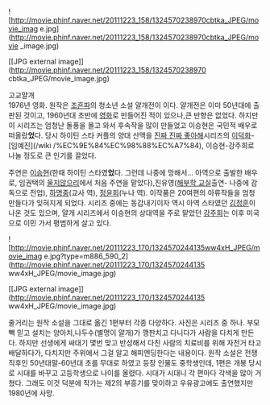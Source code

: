 ![http://movie.phinf.naver.net/20111223_158/1324570238970cbtka_JPEG/movie_imag
e.jpg](http://movie.phinf.naver.net/20111223_158/1324570238970cbtka_JPEG/movie
_image.jpg)

[[JPG external image]](http://movie.phinf.naver.net/20111223_158/1324570238970
cbtka_JPEG/movie_image.jpg)

  
고교얄개  
1976년 영화. 원작은 [조흔파](%EC%A1%B0%ED%9D%94%ED%8C%8C.md)의 청소년 소설 얄개전이 이다. 얄개전은
이미 50년대에 출판된 것이고, 1960년대 초반에 [영화](%EC%98%81%ED%99%94.md)로 만들어진 적이 있으나,큰 반향은
없었다. 하지만 이 시리즈는 엄청난 돌풍을 몰고 와서 후속작을 많이 만들었고 이승현은 국민적 배우로 떠올랐**었**다. 당시 하이틴 스타
커플의 양대 산맥을 [진짜 진짜 좋아해](%EC%A7%84%EC%A7%9C%20%EC%A7%84%EC%A7%9C%20%EC%A2%8B%EC%95%84%ED%95%B4.md)시리즈의 [이덕화](%EC%9D%B4%EB%8D%95%ED%99%94.md)-[임예진](/wiki
/%EC%9E%84%EC%98%88%EC%A7%84), 이승현-강주희로 나눌 정도로 큰 인기를 끌었다.

주연은 [이승현](%EC%9D%B4%EC%8A%B9%ED%98%84.md)(한때 하이틴 스타였**었**다. 그런데 나중에 망해서...
아역으로 출발한 배우로, 임권택의 [울지않으리](%EC%9A%B8%EC%A7%80%20%EC%95%8A%EC%9C%BC%EB%A6%AC.md)에서 처음 주연을
맡았다),진유영([해부학 교실](%ED%95%B4%EB%B6%80%ED%95%99%20%EA%B5%90%EC%8B%A4.md)출연-
나중에 감독으로 전업), [하명중](%ED%95%98%EB%AA%85%EC%A4%91.md)(교사 역),
[정윤희](%EC%A0%95%EC%9C%A4%ED%9D%AC.md)(누나 역). 이작품은 20여편의 아류작들을 엄청 만들다가 잊혀지게
되었다. 시리즈 중에는 동갑내기이자 역시 아역 스타였던 [김정훈](%EA%B9%80%EC%A0%95%ED%9B%88.md)이 나온 것도
있으며, 얄개 시리즈에서 이승현의 상대역을 주로 맡았던 [강주희](%EA%B0%95%EC%A3%BC%ED%9D%AC.md)는 이후
미국으로 이민 가서 평범하게 살고 있다.

![http://movie.phinf.naver.net/20111223_170/1324570244135ww4xH_JPEG/movie_imag
e.jpg?type=m886_590_2](http://movie.phinf.naver.net/20111223_170/1324570244135
ww4xH_JPEG/movie_image.jpg)

[[JPG external image]](http://movie.phinf.naver.net/20111223_170/1324570244135
ww4xH_JPEG/movie_image.jpg)

줄거리는 원작 소설을 그대로 옮긴 1편부터 각종 다양하다. 사진은 시리즈 중 하나. 부모 빽 믿고 설치는 양아치,나두수(별명이 얄개)가
깽판치고 다니다가 사람을 다치게 만든다. 하지만 선생에게 싸대기 몇번 맞고 반성해서 다친 사람의 치료비를 위해 자전거 타고 배달하다가,
다치지만 주위에서 그걸 알고 해피엔딩한다는 내용이다. 원작 소설은 전쟁 직후인 50년대말-60년대 초를 무대로 하였고 등장 인물도
중학생인데, 1편은 개봉 당시로 시대를 바꾸고 고등학생으로 나이를 올렸다. 시대가 시대니 각 편마다 각색을 많이 거쳤다. 그래도 이것 덕분에
작가는 제2의 부흥기를 맞이하고 우유광고에도 출연했지만 1980년에 사망.

